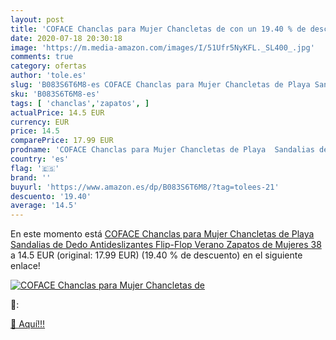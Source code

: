 ```yaml
---
layout: post
title: 'COFACE Chanclas para Mujer Chancletas de con un 19.40 % de descuento'
date: 2020-07-18 20:30:18
image: 'https://m.media-amazon.com/images/I/51Ufr5NyKFL._SL400_.jpg'
comments: true
category: ofertas
author: 'tole.es'
slug: 'B083S6T6M8-es COFACE Chanclas para Mujer Chancletas de Playa Sandalias...'
sku: 'B083S6T6M8-es'
tags: [ 'chanclas','zapatos', ]
actualPrice: 14.5 EUR
currency: EUR
price: 14.5
comparePrice: 17.99 EUR
prodname: 'COFACE Chanclas para Mujer Chancletas de Playa  Sandalias de Dedo  Antideslizantes Flip-Flop Verano Zapatos de Mujeres 38'
country: 'es'
flag: '🇪🇸'
brand: ''
buyurl: 'https://www.amazon.es/dp/B083S6T6M8/?tag=tolees-21'
descuento: '19.40'
average: '14.5'
---
```


En este momento está [COFACE Chanclas para Mujer Chancletas de Playa  Sandalias de Dedo  Antideslizantes Flip-Flop Verano Zapatos de Mujeres 38](https://www.amazon.es/dp/B083S6T6M8/?tag=tolees-21) a 14.5 EUR (original: 17.99 EUR) (19.40 %  de descuento) en el siguiente enlace!

[![COFACE Chanclas para Mujer Chancletas de](https://m.media-amazon.com/images/I/51Ufr5NyKFL._SL400_.jpg)](https://www.amazon.es/dp/B083S6T6M8/?tag=tolees-21)

🔎:


[🛒 Aquí!!!](https://www.amazon.es/dp/B083S6T6M8/?tag=tolees-21)
